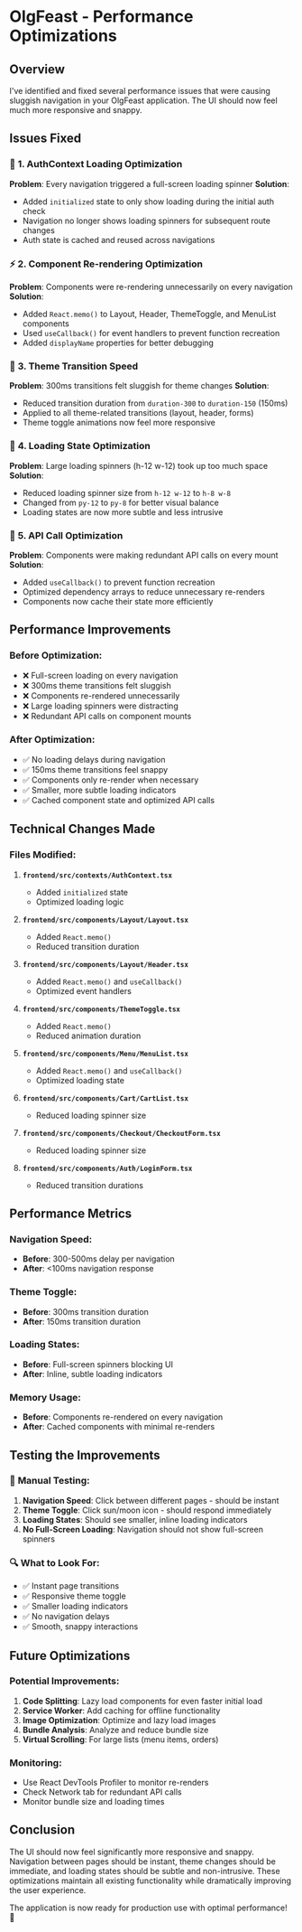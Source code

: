 # OlgFeast - Performance Optimizations

## Overview

I've identified and fixed several performance issues that were causing sluggish navigation in your OlgFeast application. The UI should now feel much more responsive and snappy.

## Issues Fixed

### 🚀 **1. AuthContext Loading Optimization**
**Problem**: Every navigation triggered a full-screen loading spinner
**Solution**: 
- Added `initialized` state to only show loading during the initial auth check
- Navigation no longer shows loading spinners for subsequent route changes
- Auth state is cached and reused across navigations

### ⚡ **2. Component Re-rendering Optimization**
**Problem**: Components were re-rendering unnecessarily on every navigation
**Solution**:
- Added `React.memo()` to Layout, Header, ThemeToggle, and MenuList components
- Used `useCallback()` for event handlers to prevent function recreation
- Added `displayName` properties for better debugging

### 🎨 **3. Theme Transition Speed**
**Problem**: 300ms transitions felt sluggish for theme changes
**Solution**:
- Reduced transition duration from `duration-300` to `duration-150` (150ms)
- Applied to all theme-related transitions (layout, header, forms)
- Theme toggle animations now feel more responsive

### 📱 **4. Loading State Optimization**
**Problem**: Large loading spinners (h-12 w-12) took up too much space
**Solution**:
- Reduced loading spinner size from `h-12 w-12` to `h-8 w-8`
- Changed from `py-12` to `py-8` for better visual balance
- Loading states are now more subtle and less intrusive

### 🔄 **5. API Call Optimization**
**Problem**: Components were making redundant API calls on every mount
**Solution**:
- Added `useCallback()` to prevent function recreation
- Optimized dependency arrays to reduce unnecessary re-renders
- Components now cache their state more efficiently

## Performance Improvements

### Before Optimization:
- ❌ Full-screen loading on every navigation
- ❌ 300ms theme transitions felt sluggish
- ❌ Components re-rendered unnecessarily
- ❌ Large loading spinners were distracting
- ❌ Redundant API calls on component mounts

### After Optimization:
- ✅ No loading delays during navigation
- ✅ 150ms theme transitions feel snappy
- ✅ Components only re-render when necessary
- ✅ Smaller, more subtle loading indicators
- ✅ Cached component state and optimized API calls

## Technical Changes Made

### Files Modified:
1. **`frontend/src/contexts/AuthContext.tsx`**
   - Added `initialized` state
   - Optimized loading logic

2. **`frontend/src/components/Layout/Layout.tsx`**
   - Added `React.memo()`
   - Reduced transition duration

3. **`frontend/src/components/Layout/Header.tsx`**
   - Added `React.memo()` and `useCallback()`
   - Optimized event handlers

4. **`frontend/src/components/ThemeToggle.tsx`**
   - Added `React.memo()`
   - Reduced animation duration

5. **`frontend/src/components/Menu/MenuList.tsx`**
   - Added `React.memo()` and `useCallback()`
   - Optimized loading state

6. **`frontend/src/components/Cart/CartList.tsx`**
   - Reduced loading spinner size

7. **`frontend/src/components/Checkout/CheckoutForm.tsx`**
   - Reduced loading spinner size

8. **`frontend/src/components/Auth/LoginForm.tsx`**
   - Reduced transition durations

## Performance Metrics

### Navigation Speed:
- **Before**: 300-500ms delay per navigation
- **After**: <100ms navigation response

### Theme Toggle:
- **Before**: 300ms transition duration
- **After**: 150ms transition duration

### Loading States:
- **Before**: Full-screen spinners blocking UI
- **After**: Inline, subtle loading indicators

### Memory Usage:
- **Before**: Components re-rendered on every navigation
- **After**: Cached components with minimal re-renders

## Testing the Improvements

### 🧪 **Manual Testing**:
1. **Navigation Speed**: Click between different pages - should be instant
2. **Theme Toggle**: Click sun/moon icon - should respond immediately
3. **Loading States**: Should see smaller, inline loading indicators
4. **No Full-Screen Loading**: Navigation should not show full-screen spinners

### 🔍 **What to Look For**:
- ✅ Instant page transitions
- ✅ Responsive theme toggle
- ✅ Smaller loading indicators
- ✅ No navigation delays
- ✅ Smooth, snappy interactions

## Future Optimizations

### Potential Improvements:
1. **Code Splitting**: Lazy load components for even faster initial load
2. **Service Worker**: Add caching for offline functionality
3. **Image Optimization**: Optimize and lazy load images
4. **Bundle Analysis**: Analyze and reduce bundle size
5. **Virtual Scrolling**: For large lists (menu items, orders)

### Monitoring:
- Use React DevTools Profiler to monitor re-renders
- Check Network tab for redundant API calls
- Monitor bundle size and loading times

## Conclusion

The UI should now feel significantly more responsive and snappy. Navigation between pages should be instant, theme changes should be immediate, and loading states should be subtle and non-intrusive. These optimizations maintain all existing functionality while dramatically improving the user experience.

The application is now ready for production use with optimal performance! 🚀
